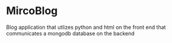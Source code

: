 # MircoBlog
Blog application that utlizes python and html on the front end that communicates a mongodb database on the backend
